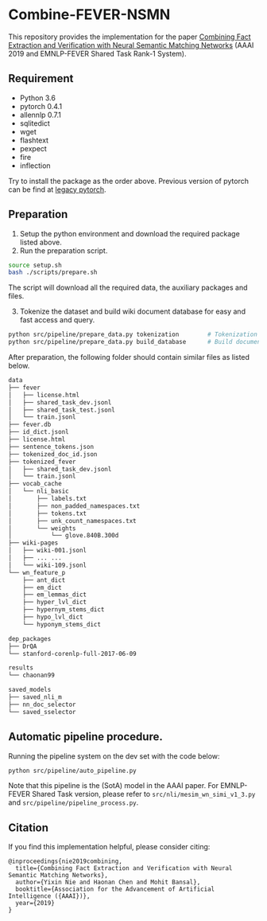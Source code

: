 # Combine-FEVER-NSMN
This repository provides the implementation for the paper [Combining Fact Extraction and Verification with Neural Semantic Matching Networks](https://arxiv.org/abs/1811.07039) (AAAI 2019 and EMNLP-FEVER Shared Task Rank-1 System).

## Requirement
* Python 3.6
* pytorch 0.4.1
* allennlp 0.7.1
* sqlitedict
* wget
* flashtext
* pexpect
* fire
* inflection

Try to install the package as the order above.
Previous version of pytorch can be find at [legacy pytorch](https://pytorch.org/get-started/previous-versions/).

## Preparation
1. Setup the python environment and download the required package listed above.
2. Run the preparation script.
```bash
source setup.sh
bash ./scripts/prepare.sh
```
The script will download all the required data, the auxiliary packages and files.

3. Tokenize the dataset and build wiki document database for easy and fast access and query.
```bash
python src/pipeline/prepare_data.py tokenization        # Tokenization
python src/pipeline/prepare_data.py build_database      # Build document database. (This might take a while)
```

After preparation, the following folder should contain similar files as listed below.
```bash
data
├── fever
│   ├── license.html
│   ├── shared_task_dev.jsonl
│   ├── shared_task_test.jsonl
│   └── train.jsonl
├── fever.db
├── id_dict.jsonl
├── license.html
├── sentence_tokens.json
├── tokenized_doc_id.json
├── tokenized_fever
│   ├── shared_task_dev.jsonl
│   └── train.jsonl
├── vocab_cache
│   └── nli_basic
│       ├── labels.txt
│       ├── non_padded_namespaces.txt
│       ├── tokens.txt
│       ├── unk_count_namespaces.txt
│       └── weights
│           └── glove.840B.300d
├── wiki-pages
│   ├── wiki-001.jsonl
│   ├── ... ...
│   └── wiki-109.jsonl
└── wn_feature_p
    ├── ant_dict
    ├── em_dict
    ├── em_lemmas_dict
    ├── hyper_lvl_dict
    ├── hypernym_stems_dict
    ├── hypo_lvl_dict
    └── hyponym_stems_dict
```
```bash
dep_packages
├── DrQA
└── stanford-corenlp-full-2017-06-09
```
```bash
results
└── chaonan99
```
```bash
saved_models
├── saved_nli_m
├── nn_doc_selector
└── saved_sselector
```

## Automatic pipeline procedure.
Running the pipeline system on the dev set with the code below:
```bash
python src/pipeline/auto_pipeline.py
```
Note that this pipeline is the (SotA) model in the AAAI paper. 
For EMNLP-FEVER Shared Task version, please refer to `src/nli/mesim_wn_simi_v1_3.py` and `src/pipeline/pipeline_process.py`.

## Citation
If you find this implementation helpful, please consider citing:
```
@inproceedings{nie2019combining,
  title={Combining Fact Extraction and Verification with Neural Semantic Matching Networks},
  author={Yixin Nie and Haonan Chen and Mohit Bansal},
  booktitle={Association for the Advancement of Artificial Intelligence ({AAAI})},
  year={2019}
}
```